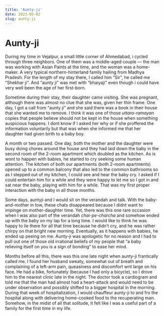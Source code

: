 ```yaml
---
title: 'Aunty-ji'
date: 2023-05-02
slug: aunty-ji
---
```

Aunty-ji
========

During my time in Vejalpur, a small little corner of Ahmedabad, i cycled through three neighbors. One of them was a middle-aged couple — the man was working with Asian Paints at the time, and the woman was a home-maker. A very typical northern-hinterland family hailing from Madhya Pradesh. For the length of my stay there, I called him “Sir”, he called me “Shekhar ji”. And “aunty ji” was met with “bhaiyaji” even though i could have very well been the age of her first-born.

Sometime during their stay, their daughter came visiting. She was pregnant, although there was almost no clue that she was, given her thin frame. One day, I got a call from “aunty ji” and she said there was a book in their house that she wanted me to remove. I think it was one of those _uttara-ramayan_ copies that people believe should not be kept in the house when something auspicious happens. I dont know if I asked her why or if she proffered the information voluntarily but that was when she informed me that her daughter had given birth to a baby boy.

A month or two passed. One day, both the mother and the daughter were busy doing chores around the house and they had laid down the baby in the second room of the 2-room apartment which doubled as the kitchen. As is wont to happen with babies, he started to cry seeking some human attention. The kitchen of both our apartments (both 2-room apartments) opened up to a common balcony that also led to the common bathrooms so as I stepped out of my kitchen, I could see and hear the baby cry. I asked if I could entertain him for a while and they were happy to let me so I got in and sat near the baby, playing with him for a while. That was my first proper interaction with the baby in all those months.

Some days, auntyji and I would sit on the verandah and talk. With the baby-and-mother in tow, these chats disappeared because I didnt want to impinge on mother-daughter time. Yet, there was this one rare occasion when I was also part of the verandah _chai-pe-charcha_ and somehow ended up with the baby on my lap for a long time. I would like to think he was happy to lie there for all that time because he didn’t cry, and he was rather chirpy on that bright new morning. Eventually, as it happens with babies, he ended up peeing on me. Aunty-ji was apologetic for no reason and I had to pull out one of those old irrational beliefs of my people that “a baby relieving itself on you is a sign of bonding” to ease her mind.

Months before all this, there was this one late night when aunty-ji frantically called me. I found her husband sweaty, somewhat out of breath and complaining of a left-arm pain, queasiness and discomfort writ large on his face. He had a bike, fortunately (because I had only a bicycle), so I drove him to the nearest clinic late in the night. The doctor took a cardiogram and told me that the man had almost had a heart-attack and would need to be under observation and possibly shifted to a bigger hospital in the morning. During that week of hospitalization, I would chauffeur aunty-ji to and fro the hospital along with delivering home-cooked food to the recuperating man. Somehow, in the midst of all that solitude, it felt like I was a useful part of a family for the first time in my life.
